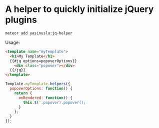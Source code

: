 # A helper to quickly initialize jQuery plugins

```
meteor add yasinuslu:jq-helper
```

Usage:

```html
<template name="myTemplate">
  <h1>My Template</h1>
  {{#jq options=popoverOptions}}
  	<div class="popover"></div>
  {{/jq}}
</template>
```


```js
Template.myTemplate.helpers({
  popoverOptions: function() {
    return {
   	  onRendered: function() {
   	    this.$('.popover).popover();
   	  }
    };
  }
});
```